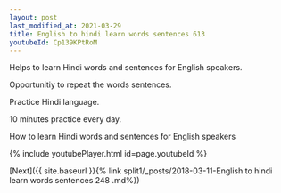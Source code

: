 ```yaml
---
layout: post
last_modified_at: 2021-03-29
title: English to hindi learn words sentences 613 
youtubeId: Cp139KPtRoM
---
```

 
 
Helps to learn Hindi words and sentences for English speakers.

Opportunitiy to repeat the words sentences. 

Practice Hindi language. 
 
10 minutes practice every day. 
 
How to learn Hindi words and sentences for English speakers 
 
{% include youtubePlayer.html id=page.youtubeId %}
 
 
[Next]({{ site.baseurl }}{% link  split1/_posts/2018-03-11-English to hindi learn words sentences 248 .md%})
 
